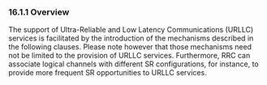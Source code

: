 ### 16.1.1 Overview

The support of Ultra-Reliable and Low Latency Communications (URLLC)
services is facilitated by the introduction of the mechanisms described
in the following clauses. Please note however that those mechanisms need
not be limited to the provision of URLLC services. Furthermore, RRC can
associate logical channels with different SR configurations, for
instance, to provide more frequent SR opportunities to URLLC services.